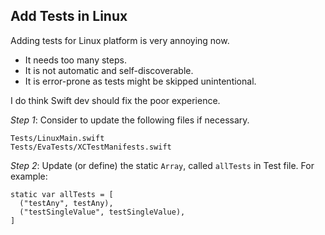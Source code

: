 ## Add Tests in Linux

Adding tests for Linux platform is very annoying now.

- It needs too many steps.
- It is not automatic and self-discoverable.
- It is error-prone as tests might be skipped unintentional.

I do think Swift dev should fix the poor experience.

_Step 1_: Consider to update the following files if necessary.

    Tests/LinuxMain.swift
    Tests/EvaTests/XCTestManifests.swift

_Step 2_: Update (or define) the static `Array`, called `allTests` in Test file.
For example:

    static var allTests = [
      ("testAny", testAny),
      ("testSingleValue", testSingleValue),
    ]


